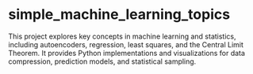# simple_machine_learning_topics
This project explores key concepts in machine learning and statistics, including autoencoders, regression, least squares, and the Central Limit Theorem. It provides Python implementations and visualizations for data compression, prediction models, and statistical sampling.

